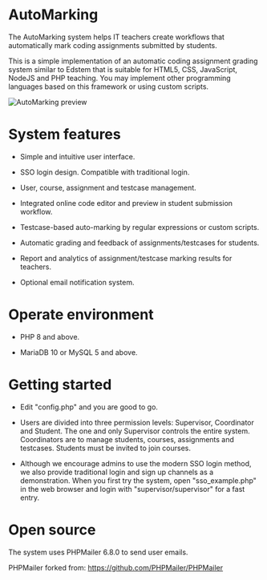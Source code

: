 # AutoMarking

The AutoMarking system helps IT teachers create workflows that automatically mark coding assignments submitted by students.

This is a simple implementation of an automatic coding assignment grading system similar to Edstem that is suitable for HTML5, CSS, JavaScript, NodeJS and PHP teaching. You may implement other programming languages ​​based on this framework or using custom scripts.

![AutoMarking preview](https://thumbs2.imgbox.com/24/a2/DIiR3ZHF_t.png)


# System features

- Simple and intuitive user interface.

- SSO login design. Compatible with traditional login.

- User, course, assignment and testcase management.

- Integrated online code editor and preview in student submission workflow.

- Testcase-based auto-marking by regular expressions or custom scripts.

- Automatic grading and feedback of assignments/testcases for students.

- Report and analytics of assignment/testcase marking results for teachers.

- Optional email notification system.


# Operate environment

- PHP 8 and above.

- MariaDB 10 or MySQL 5 and above.


# Getting started

- Edit "config.php" and you are good to go.

- Users are divided into three permission levels: Supervisor, Coordinator and Student. The one and only Supervisor controls the entire system. Coordinators are to manage students, courses, assignments and testcases. Students must be invited to join courses.

- Although we encourage admins to use the modern SSO login method, we also provide traditional login and sign up channels as a demonstration. When you first try the system, open "sso_example.php" in the web browser and login with "supervisor/supervisor" for a fast entry.


# Open source

The system uses PHPMailer 6.8.0 to send user emails.

PHPMailer forked from: https://github.com/PHPMailer/PHPMailer

